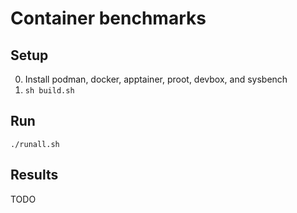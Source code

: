 # Container benchmarks

## Setup
0. Install podman, docker, apptainer, proot, devbox, and sysbench
1. `sh build.sh`

## Run
`./runall.sh`

## Results
TODO
